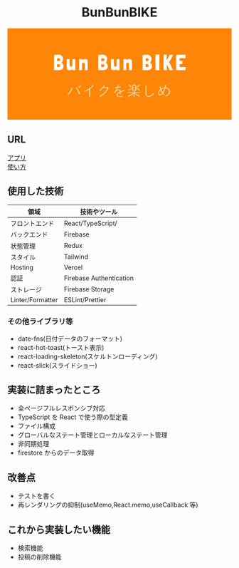 <h1 align="center">BunBunBIKE</h1>
<p align="center"><img src="BunBunBIKE-logo.png"></p>

## URL

[アプリ](https://bunbunbike.app/login)<br>
[使い方](https://nagisa-profile.com/works/bike-custom-diary)

## 使用した技術

| 領域             | 技術やツール            |
| ---------------- | ----------------------- |
| フロントエンド   | React/TypeScript/       |
| バックエンド     | Firebase                |
| 状態管理         | Redux                   |
| スタイル         | Tailwind                |
| Hosting          | Vercel                  |
| 認証             | Firebase Authentication |
| ストレージ       | Firebase Storage        |
| Linter/Formatter | ESLint/Prettier         |

### その他ライブラリ等

- date-fns(日付データのフォーマット)
- react-hot-toast(トースト表示)
- react-loading-skeleton(スケルトンローディング)
- react-slick(スライドショー)

## 実装に詰まったところ

- 全ページフルレスポンシブ対応
- TypeScript を React で使う際の型定義
- ファイル構成
- グローバルなステート管理とローカルなステート管理
- 非同期処理
- firestore からのデータ取得

## 改善点

- テストを書く
- 再レンダリングの抑制(useMemo,React.memo,useCallback 等)

## これから実装したい機能

- 検索機能
- 投稿の削除機能
